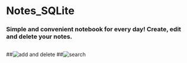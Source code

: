 # Notes_SQLite
### Simple and convenient notebook for every day! Create, edit and delete your notes. 
##
##![add and delete](https://user-images.githubusercontent.com/86000667/155096365-a6931f8c-0a8c-49cf-85bd-5ab759dd5c05.gif)
##![search](https://user-images.githubusercontent.com/86000667/155096700-97748c45-c554-42f6-b19d-fad5cb41b228.gif)
